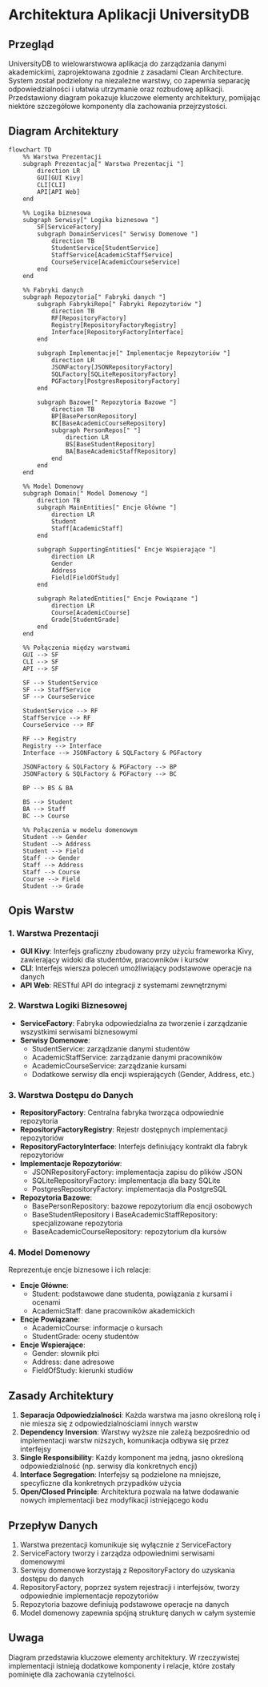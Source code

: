 # Architektura Aplikacji UniversityDB

## Przegląd
UniversityDB to wielowarstwowa aplikacja do zarządzania danymi akademickimi, zaprojektowana zgodnie z zasadami Clean Architecture. System został podzielony na niezależne warstwy, co zapewnia separację odpowiedzialności i ułatwia utrzymanie oraz rozbudowę aplikacji. Przedstawiony diagram pokazuje kluczowe elementy architektury, pomijając niektóre szczegółowe komponenty dla zachowania przejrzystości.

## Diagram Architektury
```mermaid
flowchart TD
    %% Warstwa Prezentacji
    subgraph Prezentacja[" Warstwa Prezentacji "]
        direction LR
        GUI[GUI Kivy]
        CLI[CLI]
        API[API Web]
    end

    %% Logika biznesowa
    subgraph Serwisy[" Logika biznesowa "]
        SF[ServiceFactory]
        subgraph DomainServices[" Serwisy Domenowe "]
            direction TB
            StudentService[StudentService]
            StaffService[AcademicStaffService]
            CourseService[AcademicCourseService]
        end
    end

    %% Fabryki danych
    subgraph Repozytoria[" Fabryki danych "]
        subgraph FabrykiRepo[" Fabryki Repozytoriów "]
            direction TB
            RF[RepositoryFactory]
            Registry[RepositoryFactoryRegistry]
            Interface[RepositoryFactoryInterface]
        end

        subgraph Implementacje[" Implementacje Repozytoriów "]
            direction LR
            JSONFactory[JSONRepositoryFactory]
            SQLFactory[SQLiteRepositoryFactory]
            PGFactory[PostgresRepositoryFactory]
        end

        subgraph Bazowe[" Repozytoria Bazowe "]
            direction TB
            BP[BasePersonRepository]
            BC[BaseAcademicCourseRepository]
            subgraph PersonRepos[" "]
                direction LR
                BS[BaseStudentRepository]
                BA[BaseAcademicStaffRepository]
            end
        end
    end

    %% Model Domenowy
    subgraph Domain[" Model Domenowy "]
        direction TB
        subgraph MainEntities[" Encje Główne "]
            direction LR
            Student
            Staff[AcademicStaff]
        end
        
        subgraph SupportingEntities[" Encje Wspierające "]
            direction LR
            Gender
            Address
            Field[FieldOfStudy]
        end
        
        subgraph RelatedEntities[" Encje Powiązane "]
            direction LR
            Course[AcademicCourse]
            Grade[StudentGrade]
        end
    end

    %% Połączenia między warstwami
    GUI --> SF
    CLI --> SF
    API --> SF
    
    SF --> StudentService
    SF --> StaffService
    SF --> CourseService
    
    StudentService --> RF
    StaffService --> RF
    CourseService --> RF
    
    RF --> Registry
    Registry --> Interface
    Interface --> JSONFactory & SQLFactory & PGFactory
    
    JSONFactory & SQLFactory & PGFactory --> BP
    JSONFactory & SQLFactory & PGFactory --> BC
    
    BP --> BS & BA
    
    BS --> Student
    BA --> Staff
    BC --> Course

    %% Połączenia w modelu domenowym
    Student --> Gender
    Student --> Address
    Student --> Field
    Staff --> Gender
    Staff --> Address
    Staff --> Course
    Course --> Field
    Student --> Grade

```

## Opis Warstw

### 1. Warstwa Prezentacji
- **GUI Kivy**: Interfejs graficzny zbudowany przy użyciu frameworka Kivy, zawierający widoki dla studentów, pracowników i kursów
- **CLI**: Interfejs wiersza poleceń umożliwiający podstawowe operacje na danych
- **API Web**: RESTful API do integracji z systemami zewnętrznymi

### 2. Warstwa Logiki Biznesowej
- **ServiceFactory**: Fabryka odpowiedzialna za tworzenie i zarządzanie wszystkimi serwisami biznesowymi
- **Serwisy Domenowe**: 
  - StudentService: zarządzanie danymi studentów
  - AcademicStaffService: zarządzanie danymi pracowników
  - AcademicCourseService: zarządzanie kursami
  - Dodatkowe serwisy dla encji wspierających (Gender, Address, etc.)

### 3. Warstwa Dostępu do Danych
- **RepositoryFactory**: Centralna fabryka tworząca odpowiednie repozytoria
- **RepositoryFactoryRegistry**: Rejestr dostępnych implementacji repozytoriów
- **RepositoryFactoryInterface**: Interfejs definiujący kontrakt dla fabryk repozytoriów
- **Implementacje Repozytoriów**: 
  - JSONRepositoryFactory: implementacja zapisu do plików JSON
  - SQLiteRepositoryFactory: implementacja dla bazy SQLite
  - PostgresRepositoryFactory: implementacja dla PostgreSQL
- **Repozytoria Bazowe**: 
  - BasePersonRepository: bazowe repozytorium dla encji osobowych
  - BaseStudentRepository i BaseAcademicStaffRepository: specjalizowane repozytoria
  - BaseAcademicCourseRepository: repozytorium dla kursów

### 4. Model Domenowy
Reprezentuje encje biznesowe i ich relacje:
- **Encje Główne**:
  - Student: podstawowe dane studenta, powiązania z kursami i ocenami
  - AcademicStaff: dane pracowników akademickich
- **Encje Powiązane**:
  - AcademicCourse: informacje o kursach
  - StudentGrade: oceny studentów
- **Encje Wspierające**:
  - Gender: słownik płci
  - Address: dane adresowe
  - FieldOfStudy: kierunki studiów

## Zasady Architektury

1. **Separacja Odpowiedzialności**: Każda warstwa ma jasno określoną rolę i nie miesza się z odpowiedzialnościami innych warstw
2. **Dependency Inversion**: Warstwy wyższe nie zależą bezpośrednio od implementacji warstw niższych, komunikacja odbywa się przez interfejsy
3. **Single Responsibility**: Każdy komponent ma jedną, jasno określoną odpowiedzialność (np. serwisy dla konkretnych encji)
4. **Interface Segregation**: Interfejsy są podzielone na mniejsze, specyficzne dla konkretnych przypadków użycia
5. **Open/Closed Principle**: Architektura pozwala na łatwe dodawanie nowych implementacji bez modyfikacji istniejącego kodu

## Przepływ Danych

1. Warstwa prezentacji komunikuje się wyłącznie z ServiceFactory
2. ServiceFactory tworzy i zarządza odpowiednimi serwisami domenowymi
3. Serwisy domenowe korzystają z RepositoryFactory do uzyskania dostępu do danych
4. RepositoryFactory, poprzez system rejestracji i interfejsów, tworzy odpowiednie implementacje repozytoriów
5. Repozytoria bazowe definiują podstawowe operacje na danych
6. Model domenowy zapewnia spójną strukturę danych w całym systemie

## Uwaga
Diagram przedstawia kluczowe elementy architektury. W rzeczywistej implementacji istnieją dodatkowe komponenty i relacje, które zostały pominięte dla zachowania czytelności.

